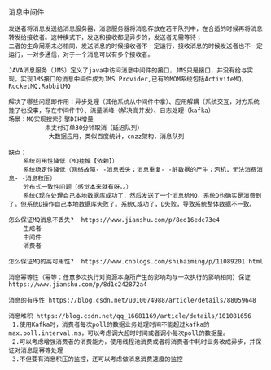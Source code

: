 消息中间件
    
    发送者将消息发送给消息服务器，消息服务器将消息存放在若干队列中，在合适的时候再将消息转发给接收者。这种模式下，发送和接收都是异步的，发送者无需等待；
    二者的生命周期未必相同，发送消息的时候接收者不一定运行，接收消息的时候发送者也不一定运行，一对多通信，对于一个消息可以有多个接收者。

    JAVA消息服务（JMS）定义了java中访问消息中间件的接口，JMS只是接口，并没有给与实现，实现JMS接口的消息中间件成为JMS Provider,已有的MOM系统包括ActiviteMQ，RocketMQ,RabbitMQ
    
    解决了哪些问题即作用：异步处理（其他系统从中间件中拿）、应用解耦（系统交互，对方系统挂了也没事，存在中间件中）、流量消峰（解决高并发）、日志处理（kafka）
    场景：MQ实现搜索引擎DIH增量
              未支付订单30分钟取消（延迟队列）
               大数据应用，类似百度统计，cnzz架构，消息队列

    缺点：
        系统可用性降低（MQ挂掉【依赖】）
        系统稳定性降低（网络故障- -消息丢失；消息重复- -脏数据的产生；宕机，无法消费消息- -消息积压）
        分布式一致性问题（感觉本来就有呀。。）
        系统C现在处理自己本地数据库成功了，然后发送了一个消息给MQ，系统D也确实是消费到了。但系统D操作自己本地数据库失败了。系统C成功了，D失败，导致系统整体数据不一致。
    
    怎么保证MQ消息不丢失?  https://www.jianshu.com/p/8ed16edc73e4
        生成者
        中间件
        消费者
    
    怎么保证MQ的高可用性?  https://www.cnblogs.com/shihaiming/p/11089201.html
    
    消息幂等性（幂等：任意多次执行对资源本身所产生的影响均与一次执行的影响相同）保证  https://www.jianshu.com/p/8d1c242872a4
    
    消息的有序性 https://blog.csdn.net/u010074988/article/details/88059648
    
    消息堆积 https://blog.csdn.net/qq_16681169/article/details/101081656
     1.使用Kafka时，消费者每次poll的数据业务处理时间不能超过kafka的max.poll.interval.ms，可以考虑调大超时时间或者调小每次poll的数据量。
     2.可以考虑增强消费者的消费能力，使用线程池消费或者将消费者中耗时业务改成异步，并保证对消息是幂等处理
     3.不但要有消息积压的监控，还可以考虑做消息消费速度的监控
        
    
    